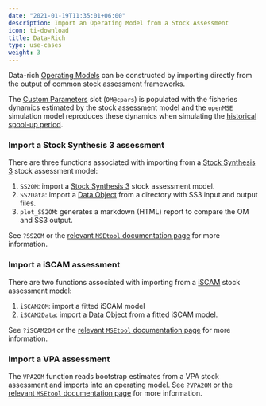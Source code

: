 ```yaml
---
date: "2021-01-19T11:35:01+06:00"
description: Import an Operating Model from a Stock Assessment
icon: ti-download
title: Data-Rich
type: use-cases
weight: 3
---
```


Data-rich [Operating Models](/object-operating-model/) can be constructed by importing directly from the output of common stock assessment frameworks.

The [Custom Parameters](/features-custom-parameters/) slot (`OM@cpars`) is populated with the fisheries dynamics estimated by the stock assessment model and the `openMSE` simulation model reproduces these dynamics when simulating the [historical spool-up period](/tutorial-simulation-dynamics/spool-up/).

### Import a Stock Synthesis 3 assessment

There are three functions associated with importing from a [Stock Synthesis 3](https://vlab.ncep.noaa.gov/web/stock-synthesis) stock assessment model:

1. `SS2OM`: import a [Stock Synthesis 3](https://vlab.ncep.noaa.gov/web/stock-synthesis) stock assessment model.
1. `SS2Data`: import a [Data Object](/object-data) from a directory with SS3 input and output files.
1. `plot_SS2OM`: generates a markdown (HTML) report to compare the OM and SS3 output. 

See `?SS2OM` or the [relevant `MSEtool` documentation page](https://msetool.openmse.com/reference/SS2MOM.html) for more information. 

### Import a iSCAM assessment
There are two functions associated with importing from a [iSCAM](https://github.com/smartell/iSCAM) stock assessment model:

1. `iSCAM2OM`: import a fitted iSCAM model
1. `iSCAM2Data`: import a [Data Object](/object-data) from a fitted iSCAM model.

See `?iSCAM2OM` or the [relevant `MSEtool` documentation page](https://msetool.openmse.com/reference/iSCAM2OM.html) for more information. 

### Import a VPA assessment
The `VPA2OM` function reads bootstrap estimates from a VPA stock assessment and imports into an operating model. See `?VPA2OM` or the [relevant `MSEtool` documentation page](https://msetool.openmse.com/reference/VPA2OM.html) for more information. 
